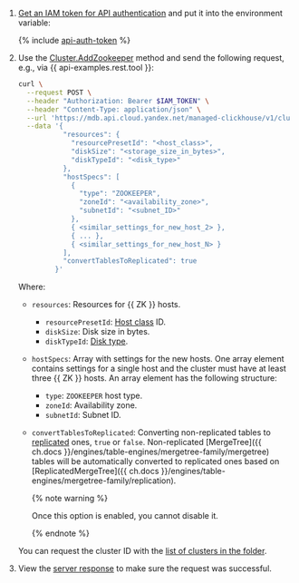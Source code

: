 1. [Get an IAM token for API authentication](../../../../managed-clickhouse/api-ref/authentication.md) and put it into the environment variable:

    {% include [api-auth-token](../../api-auth-token.md) %}

1. Use the [Cluster.AddZookeeper](../../../../managed-clickhouse/api-ref/Cluster/addZookeeper.md) method and send the following request, e.g., via {{ api-examples.rest.tool }}:

    ```bash
    curl \
      --request POST \
      --header "Authorization: Bearer $IAM_TOKEN" \
      --header "Content-Type: application/json" \
      --url 'https://mdb.api.cloud.yandex.net/managed-clickhouse/v1/clusters/<cluster_ID>:addZookeeper' \
      --data '{
               "resources": {
                 "resourcePresetId": "<host_class>",
                 "diskSize": "<storage_size_in_bytes>",
                 "diskTypeId": "<disk_type>"
               },
               "hostSpecs": [
                 {
                   "type": "ZOOKEEPER",
                   "zoneId": "<availability_zone>",
                   "subnetId": "<subnet_ID>"
                 },
                 { <similar_settings_for_new_host_2> },
                 { ... },
                 { <similar_settings_for_new_host_N> }
               ],
               "convertTablesToReplicated": true
             }'
    ```

    Where:

    * `resources`: Resources for {{ ZK }} hosts.

      * `resourcePresetId`: [Host class](../../../../managed-clickhouse/concepts/instance-types.md) ID.
      * `diskSize`: Disk size in bytes.
      * `diskTypeId`: [Disk type](../../../../managed-clickhouse/concepts/storage.md).

    * `hostSpecs`: Array with settings for the new hosts. One array element contains settings for a single host and the cluster must have at least three {{ ZK }} hosts. An array element has the following structure:

      * `type`: `ZOOKEEPER` host type.
      * `zoneId`: Availability zone.
      * `subnetId`: Subnet ID.

    * `convertTablesToReplicated`: Converting non-replicated tables to [replicated](../../../../managed-clickhouse/concepts/replication.md#replicated-tables) ones, `true` or `false`. Non-replicated [MergeTree]({{ ch.docs }}/engines/table-engines/mergetree-family/mergetree) tables will be automatically converted to replicated ones based on [ReplicatedMergeTree]({{ ch.docs }}/engines/table-engines/mergetree-family/replication).

      {% note warning %}

      Once this option is enabled, you cannot disable it.

      {% endnote %}

    You can request the cluster ID with the [list of clusters in the folder](../../../../managed-clickhouse/operations/cluster-list.md#list-clusters).

1. View the [server response](../../../../managed-clickhouse/api-ref/Cluster/addZookeeper.md#responses) to make sure the request was successful.
